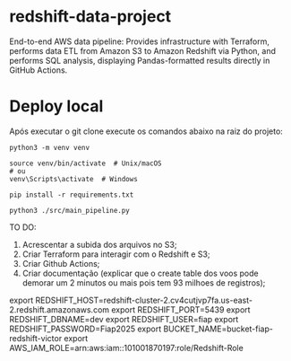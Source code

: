 # redshift-data-project

End-to-end AWS data pipeline: Provides infrastructure with Terraform, performs data ETL from Amazon S3 to Amazon Redshift via Python, and performs SQL analysis, displaying Pandas-formatted results directly in GitHub Actions.

# Deploy local
Após executar o git clone execute os comandos abaixo na raiz do projeto:

```
python3 -m venv venv

source venv/bin/activate  # Unix/macOS
# ou
venv\Scripts\activate  # Windows

pip install -r requirements.txt

python3 ./src/main_pipeline.py
```


TO DO:

1. Acrescentar a subida dos arquivos no S3;
2. Criar Terraform para interagir com o Redshift e S3;
3. Criar Github Actions;
4. Criar documentação (explicar que o create table dos voos pode demorar um 2 minutos ou mais pois tem 93 milhoes de registros);

export REDSHIFT_HOST=redshift-cluster-2.cv4cutjvp7fa.us-east-2.redshift.amazonaws.com 
export REDSHIFT_PORT=5439
export REDSHIFT_DBNAME=dev
export REDSHIFT_USER=fiap
export REDSHIFT_PASSWORD=Fiap2025
export BUCKET_NAME=bucket-fiap-redshift-victor
export AWS_IAM_ROLE=arn:aws:iam::101001870197:role/Redshift-Role
